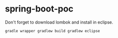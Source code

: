 spring-boot-poc
===============
Don't forget to download lombok and install in eclipse.

`gradle wrapper
gradlew build
gradlew eclipse`

